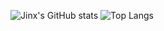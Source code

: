 ![Jinx's GitHub stats](https://github-readme-stats.vercel.app/api?username=qqays&show_icons=true&theme=transparent)
![Top Langs](https://github-readme-stats.vercel.app/api/top-langs/?username=qqAys&exclude_repo=qqays.github.io&theme=transparent&layout=compact)
